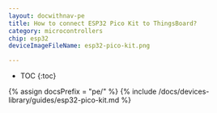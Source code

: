 ```yaml
---
layout: docwithnav-pe
title: How to connect ESP32 Pico Kit to ThingsBoard?
category: microcontrollers
chip: esp32
deviceImageFileName: esp32-pico-kit.png

---
```


* TOC
{:toc}

{% assign docsPrefix = "pe/" %}
{% include /docs/devices-library/guides/esp32-pico-kit.md %}
